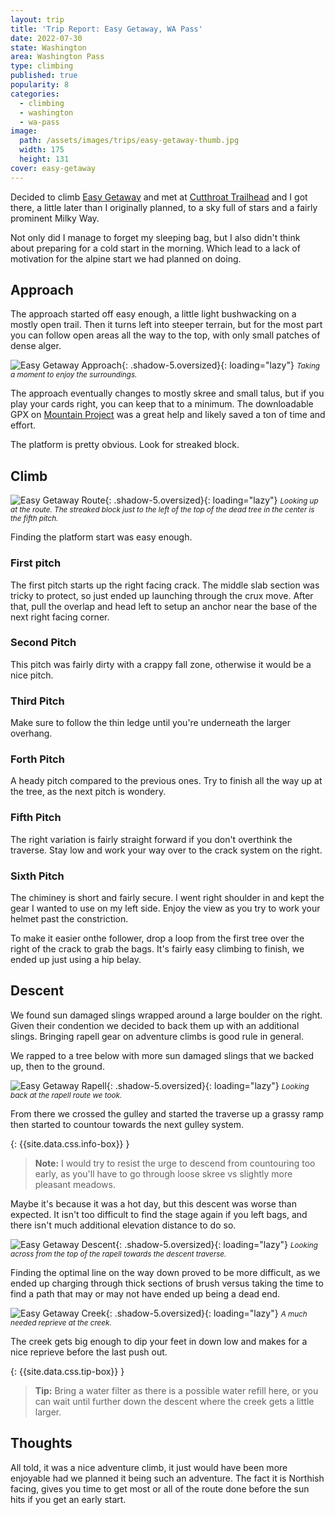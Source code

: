 ```yaml
---
layout: trip
title: 'Trip Report: Easy Getaway, WA Pass'
date: 2022-07-30
state: Washington
area: Washington Pass
type: climbing
published: true
popularity: 8
categories:
  - climbing
  - washington
  - wa-pass
image:
  path: /assets/images/trips/easy-getaway-thumb.jpg
  width: 175
  height: 131
cover: easy-getaway
---
```


Decided to climb [Easy Getaway](https://www.mountainproject.com/route/115311402/easy-getaway) and met at [Cutthroat Trailhead](https://goo.gl/maps/E6wd9oj7Qe4ipGFH6) and I got there, a little later than I originally
planned, to a sky full of stars and a fairly prominent Milky Way.

Not only did I manage to forget my sleeping bag, but I also didn't think about
preparing for a cold start in the morning. Which lead to a lack of motivation
for the alpine start we had planned on doing.

## Approach

The approach started off easy enough, a little light bushwacking on a mostly
open trail. Then it turns left into steeper terrain, but for the most part you
can follow open areas all the way to the top, with only small patches of dense
alger.

![Easy Getaway Approach](/assets/images/trips/easy-getaway-approach.jpg "Easy Getaway Approach"){: .shadow-5.oversized}{: loading="lazy"} <small><i>Taking a moment to enjoy the surroundings.</i></small>

The approach eventually changes to mostly skree and small talus, but if you
play your cards right, you can keep that to a minimum. The downloadable GPX on
[Mountain Project](https://www.mountainproject.com/map/113436052/cutthroat-wall)
was a great help and likely saved a ton of time and effort.

The platform is pretty obvious. Look for streaked block.

## Climb

![Easy Getaway Route](/assets/images/trips/easy-getaway-route.jpg "Easy Getaway Route"){: .shadow-5.oversized}{: loading="lazy"} <small><i>Looking up at the route. The streaked block just to the left of the top of the dead tree in the center is the fifth pitch.</i></small>

Finding the platform start was easy enough.

### First pitch

The first pitch starts up the right facing crack. The middle slab section was
tricky to protect, so just ended up launching through the crux move. After
that, pull the overlap and head left to setup an anchor near the base of the
next right facing corner.

### Second Pitch

This pitch was fairly dirty with a crappy fall zone, otherwise it would be a
nice pitch.

### Third Pitch

Make sure to follow the thin ledge until you're underneath the larger overhang.

### Forth Pitch

A heady pitch compared to the previous ones. Try to finish all the way up at
the tree, as the next pitch is wondery.

### Fifth Pitch

The right variation is fairly straight forward if you don't overthink the
traverse. Stay low and work your way over to the crack system on the right.

### Sixth Pitch

The chiminey is short and fairly secure. I went right shoulder in and kept the
gear I wanted to use on my left side. Enjoy the view as you try to work your
helmet past the constriction.

To make it easier onthe follower, drop a loop from the first tree over the
right of the crack to grab the bags. It's fairly easy climbing to finish, we ended
up just using a hip belay.

## Descent

We found sun damaged slings wrapped around a large boulder on the right.  Given
their condention we decided to back them up with an additional slings. Bringing
rapell gear on adventure climbs is good rule in general.

We rapped to a tree below with more sun damaged slings that we backed up, then
to the ground.

![Easy Getaway Rapell](/assets/images/trips/easy-getaway-rapell.jpg "Easy Getaway Rapell"){: .shadow-5.oversized}{: loading="lazy"} <small><i>Looking back at the rapell route we took.</i></small>

From there we crossed the gulley and started the traverse up a grassy ramp then
started to countour towards the next gulley system.

{: {{site.data.css.info-box}} }
> **Note:** I would try to resist the urge to descend from countouring too early, as you'll
> have to go through loose skree vs slightly more pleasant meadows.

Maybe it's because it was a hot day, but this descent was worse than expected.
It isn't too difficult to find the stage again if you left bags, and there
isn't much additional elevation distance to do so.

![Easy Getaway Descent](/assets/images/trips/easy-getaway-descent.jpg "Easy Getaway Descent"){: .shadow-5.oversized}{: loading="lazy"} <small><i>Looking across from the top of the rapell towards the descent traverse.</i></small>

Finding the optimal line on the way down proved to be more difficult, as we
ended up charging through thick sections of brush versus taking the time to
find a path that may or may not have ended up being a dead end.

![Easy Getaway Creek](/assets/images/trips/easy-getaway-creek.jpg "Easy Getaway Creek"){: .shadow-5.oversized}{: loading="lazy"} <small><i>A much needed reprieve at the creek.</i></small>

The creek gets big enough to dip your feet in down low and makes for a nice
reprieve before the last push out.

{: {{site.data.css.tip-box}} }
> **Tip:** Bring a water filter as there is a possible water refill here, or you can wait
> until further down the descent where the creek gets a little larger.

## Thoughts

All told, it was a nice adventure climb, it just would have been more enjoyable
had we planned it being such an adventure. The fact it is Northish facing,
gives you time to get most or all of the route done before the sun hits if you
get an early start.
